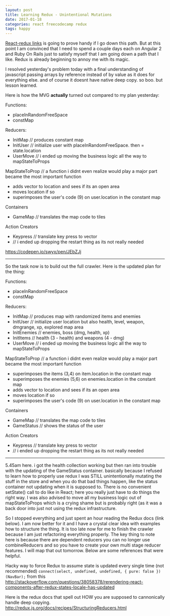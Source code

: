 ```yaml
---
layout: post
title: Learning Redux - Unintentional Mutations
date: 2017-01-18
categories: react freecodecamp redux
tags: happy
---
```


[React-redux links](https://github.com/markerikson/react-redux-links) is going to prove handy if I go down this path. But at this point I am convinced that I need to spend a couple days each on Angular 2 and Ruby On Rails just to satisfy myself that I am going down a path that I like. Redux is already beginning to annoy me with its magic.

I resolved yesterday's problem today with a final understanding of javascript passing arrays by reference instead of by value as it does for everything else. and of course it doesnt have native deep copy. so boo. but lesson learned.

Here is how the MVG **actually** turned out compared to my plan yesterday:

Functions:

- placeInRandomFreeSpace
- constMap

Reducers:

- InitMap // produces constant map
- InitUser // initialize user with placeInRandomFreeSpace. then = state.location
- UserMove // i ended up moving the business logic all the way to mapStateToProps

MapStateToProp // a function i didnt even realize would play a major part became the most important function

- adds vector to location and sees if its an open area
- moves location if so
- superimposes the user's code (9) on user.location in the constant map

Containers

- GameMap // translates the map code to tiles

Action Creators

- Keypress // translate key press to vector
- // i ended up dropping the restart thing as its not really needed

<https://codepen.io/swyx/pen/JEbZJj> 

---

So the task now is to build out the full crawler. Here is the updated plan for the thing:


Functions:

- placeInRandomFreeSpace
- constMap

Reducers:

- InitMap // produces map with randomized items and enemies
- InitUser // initialize user location but also health, level, weapon, dmgrange, xp, explored map area
- InitEnemies // enemies, boss (dmg, health, xp)
- InitItems // health (3 - health) and weapons (4 - dmg)
- UserMove // i ended up moving the business logic all the way to mapStateToProps

MapStateToProp // a function i didnt even realize would play a major part became the most important function

- superimposes the items (3,4) on item.location in the constant map
- superimposes the enemies (5,6) on enemies.location in the constant map
- adds vector to location and sees if its an open area
- moves location if so
- superimposes the user's code (9) on user.location in the constant map

Containers

- GameMap // translates the map code to tiles
- GameStatus // shows the status of the user

Action Creators

- Keypress // translate key press to vector
- // i ended up dropping the restart thing as its not really needed


---

5.45am here. i got the health collection working but then ran into trouble with the updating of the GameStatus container. basically because I refused to learn how to properly use redux I was STILL unintentionally mutating the stuff in the store and when you do that bad things happen, like the status container not updating when it is supposed to. There is no convenient setState() call to do like in React; here you really just have to do things the right way. I was also advised to move all my business logic out of mapStateToProps which is a crying shame but is probably right (as it was a back door into just not using the redux infrastructure. 

So I stopped everything and just spent an hour reading the Redux docs (link below). I am now better for it and I have a crystal clear idea with examples how to structure the thing. It is too late now for me to finish the crawler because I am just refactoring everything properly. The key thing to note here is because there are dependent reducers you can no longer use combineReducers and so you have to create your own multi stage reducer features. I will map that out tomorrow. Below are some references that were helpful.


Hacky way to force Redux to assume state is updated every single time (not recommended) `connect(select, undefined, undefined, { pure: false })(NavBar);` from this <http://stackoverflow.com/questions/38058378/rerendering-react-components-after-redux-states-locale-has-updated>

Here is the redux docs that spell out HOW you are supposed to cannonically handle deep copying.
<http://redux.js.org/docs/recipes/StructuringReducers.html> 
